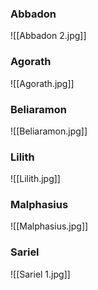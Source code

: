 ### Abbadon
![[Abbadon 2.jpg]]
### Agorath
![[Agorath.jpg]]
### Beliaramon
![[Beliaramon.jpg]]
### Lilith
![[Lilith.jpg]]
### Malphasius
![[Malphasius.jpg]]
### Sariel
![[Sariel 1.jpg]]
